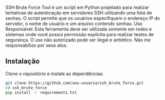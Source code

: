  SSH Brute Force Tool é um script em Python projetado para realizar tentativas de autenticação em servidores SSH utilizando uma lista de senhas. O script permite que os usuários especifiquem o endereço IP do servidor, o nome de usuário e um arquivo contendo senhas.
Uso Responsável:
Esta ferramenta deve ser utilizada somente em redes e sistemas onde você possui permissão explícita para realizar testes de segurança. O uso não autorizado pode ser ilegal e antiético. Não me responsabilizo por seus atos.


## Instalação

Clone o repositório e instale as dependências:

```bash
git clone https://github.com/seu-usuario/ssh_brute_force.git
cd ssh_brute_force
pip install -r requirements.txt

